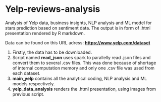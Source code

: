 # Yelp-reviews-analysis
Analysis of Yelp data, business insights, NLP analysis and ML model for stars prediction based on sentiment data.
The output is in form of .html presentation rendered by R markdown.

Data can be found on this URL adress: **https://www.yelp.com/dataset**

1. Firstly, the data has to be downloaded.
2. Script named **read_json** uses spark to parallelly read .json files and convert them to several .csv files. This was done because of shortage of internal computation memory and only one .csv file was used from each dataset.
3. **main_yelp** contains all the analytical coding, NLP analysis and ML models respectively.
4. **yelp_data_analysis** renders the .html presentation, using images from previous script.
